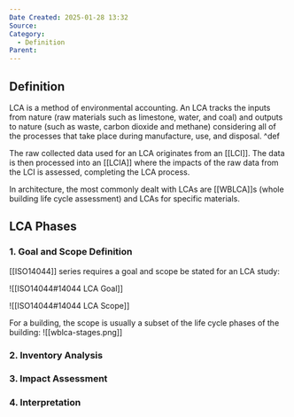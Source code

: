 ```yaml
---
Date Created: 2025-01-28 13:32
Source: 
Category:
  - Definition
Parent:
---
```

## Definition
LCA is a method of environmental accounting. An LCA tracks the inputs from nature (raw materials such as limestone, water, and coal) and outputs to nature (such as waste, carbon dioxide and methane) considering all of the processes that take place during manufacture, use, and disposal. ^def

The raw collected data used for an LCA originates from an [[LCI]]. The data is then processed into an [[LCIA]] where the impacts of the raw data from the LCI is assessed, completing the LCA process.

In architecture, the most commonly dealt with LCAs are [[WBLCA]]s (whole building life cycle assessment) and LCAs for specific materials.

## LCA Phases
### 1. Goal and Scope Definition
[[ISO14044]] series requires a goal and scope be stated for an LCA study:

![[ISO14044#14044 LCA Goal]]

![[ISO14044#14044 LCA Scope]]

For a building, the scope is usually a subset of the life cycle phases of the building:
![[wblca-stages.png]]
### 2. Inventory Analysis
### 3. Impact Assessment
### 4. Interpretation